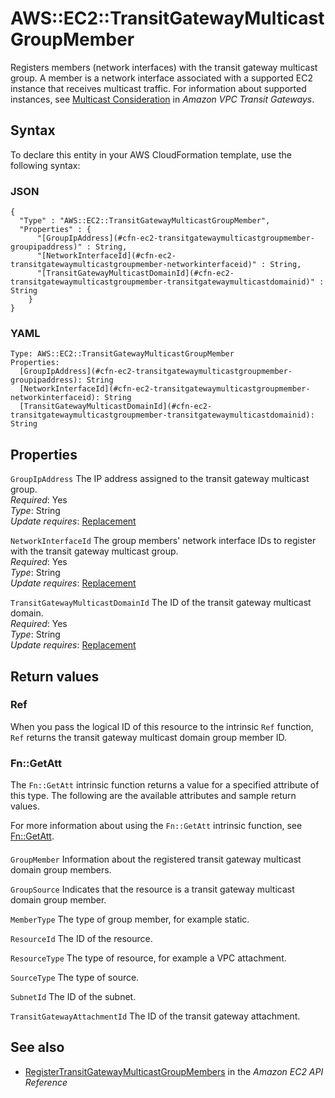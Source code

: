 # AWS::EC2::TransitGatewayMulticastGroupMember<a name="aws-resource-ec2-transitgatewaymulticastgroupmember"></a>

Registers members \(network interfaces\) with the transit gateway multicast group\. A member is a network interface associated with a supported EC2 instance that receives multicast traffic\. For information about supported instances, see [Multicast Consideration](https://docs.aws.amazon.com/vpc/latest/tgw/transit-gateway-limits.html#multicast-limits) in _Amazon VPC Transit Gateways_\.

## Syntax<a name="aws-resource-ec2-transitgatewaymulticastgroupmember-syntax"></a>

To declare this entity in your AWS CloudFormation template, use the following syntax:

### JSON<a name="aws-resource-ec2-transitgatewaymulticastgroupmember-syntax.json"></a>

```
{
  "Type" : "AWS::EC2::TransitGatewayMulticastGroupMember",
  "Properties" : {
      "[GroupIpAddress](#cfn-ec2-transitgatewaymulticastgroupmember-groupipaddress)" : String,
      "[NetworkInterfaceId](#cfn-ec2-transitgatewaymulticastgroupmember-networkinterfaceid)" : String,
      "[TransitGatewayMulticastDomainId](#cfn-ec2-transitgatewaymulticastgroupmember-transitgatewaymulticastdomainid)" : String
    }
}
```

### YAML<a name="aws-resource-ec2-transitgatewaymulticastgroupmember-syntax.yaml"></a>

```
Type: AWS::EC2::TransitGatewayMulticastGroupMember
Properties:
  [GroupIpAddress](#cfn-ec2-transitgatewaymulticastgroupmember-groupipaddress): String
  [NetworkInterfaceId](#cfn-ec2-transitgatewaymulticastgroupmember-networkinterfaceid): String
  [TransitGatewayMulticastDomainId](#cfn-ec2-transitgatewaymulticastgroupmember-transitgatewaymulticastdomainid): String
```

## Properties<a name="aws-resource-ec2-transitgatewaymulticastgroupmember-properties"></a>

`GroupIpAddress` <a name="cfn-ec2-transitgatewaymulticastgroupmember-groupipaddress"></a>
The IP address assigned to the transit gateway multicast group\.  
_Required_: Yes  
_Type_: String  
_Update requires_: [Replacement](https://docs.aws.amazon.com/AWSCloudFormation/latest/UserGuide/using-cfn-updating-stacks-update-behaviors.html#update-replacement)

`NetworkInterfaceId` <a name="cfn-ec2-transitgatewaymulticastgroupmember-networkinterfaceid"></a>
The group members' network interface IDs to register with the transit gateway multicast group\.  
_Required_: Yes  
_Type_: String  
_Update requires_: [Replacement](https://docs.aws.amazon.com/AWSCloudFormation/latest/UserGuide/using-cfn-updating-stacks-update-behaviors.html#update-replacement)

`TransitGatewayMulticastDomainId` <a name="cfn-ec2-transitgatewaymulticastgroupmember-transitgatewaymulticastdomainid"></a>
The ID of the transit gateway multicast domain\.  
_Required_: Yes  
_Type_: String  
_Update requires_: [Replacement](https://docs.aws.amazon.com/AWSCloudFormation/latest/UserGuide/using-cfn-updating-stacks-update-behaviors.html#update-replacement)

## Return values<a name="aws-resource-ec2-transitgatewaymulticastgroupmember-return-values"></a>

### Ref<a name="aws-resource-ec2-transitgatewaymulticastgroupmember-return-values-ref"></a>

When you pass the logical ID of this resource to the intrinsic `Ref` function, `Ref` returns the transit gateway multicast domain group member ID\.

### Fn::GetAtt<a name="aws-resource-ec2-transitgatewaymulticastgroupmember-return-values-fn--getatt"></a>

The `Fn::GetAtt` intrinsic function returns a value for a specified attribute of this type\. The following are the available attributes and sample return values\.

For more information about using the `Fn::GetAtt` intrinsic function, see [Fn::GetAtt](https://docs.aws.amazon.com/AWSCloudFormation/latest/UserGuide/intrinsic-function-reference-getatt.html)\.

#### <a name="aws-resource-ec2-transitgatewaymulticastgroupmember-return-values-fn--getatt-fn--getatt"></a>

`GroupMember` <a name="GroupMember-fn::getatt"></a>
Information about the registered transit gateway multicast domain group members\.

`GroupSource` <a name="GroupSource-fn::getatt"></a>
Indicates that the resource is a transit gateway multicast domain group member\.

`MemberType` <a name="MemberType-fn::getatt"></a>
The type of group member, for example static\.

`ResourceId` <a name="ResourceId-fn::getatt"></a>
The ID of the resource\.

`ResourceType` <a name="ResourceType-fn::getatt"></a>
The type of resource, for example a VPC attachment\.

`SourceType` <a name="SourceType-fn::getatt"></a>
The type of source\.

`SubnetId` <a name="SubnetId-fn::getatt"></a>
The ID of the subnet\.

`TransitGatewayAttachmentId` <a name="TransitGatewayAttachmentId-fn::getatt"></a>
The ID of the transit gateway attachment\.

## See also<a name="aws-resource-ec2-transitgatewaymulticastgroupmember--seealso"></a>

- [RegisterTransitGatewayMulticastGroupMembers](https://docs.aws.amazon.com/AWSEC2/latest/APIReference/API_RegisterTransitGatewayMulticastGroupMembers.html) in the _Amazon EC2 API Reference_
